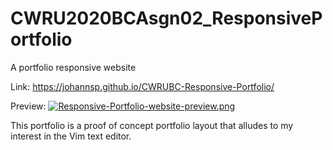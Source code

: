 # CWRU2020BCAsgn02_ResponsivePortfolio
A portfolio responsive website

Link:
https://johannsp.github.io/CWRUBC-Responsive-Portfolio/

Preview:
[![Responsive-Portfolio-website-preview.png](https://i.postimg.cc/P5svrXnx/Responsive-Portfolio-website-preview.png)](https://postimg.cc/qzwv1dRV)

This portfolio is a proof of concept portfolio layout that alludes to my
interest in the Vim text editor.

